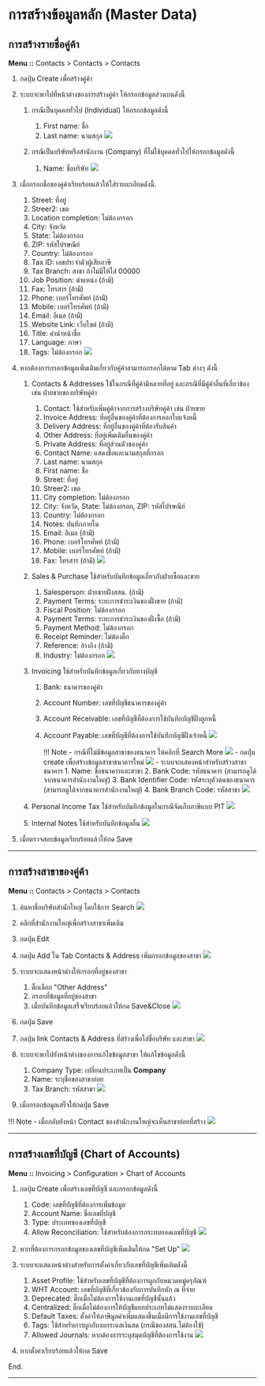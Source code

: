 # การสร้างข้อมูลหลัก (Master Data)

## การสร้างรายชื่อคู่ค้า

**Menu ::** Contacts > Contacts > Contacts

1. กดปุ่ม Create เพื่อสร้างคู่ค้า
2. ระบบจะพาไปที่หน้าต่างของการสร้างคู่ค้า ให้กรอกข้อมูลส่วนบนดังนี้
    1. กรณีเป็นบุคคลทั่วไป (Individual) ให้กรอกข้อมูลดังนี้
        1. First name: ชื่อ
        2. Last name: นามสกุล
        ![](img/contact_1.png)

    2. กรณีเป็นบริษัทหรือสำนักงาน (Company) ที่ไม่ใช้บุคคลทั่วไปให้กรอกข้อมูลดังนี้
        1. Name: ชื่อบริษัท
        ![](img/contact_2.png)

3. เมื่อกรอกชื่อของคู่ค้าเรียบร้อยแล้วให้ใส่รายละเอียดดังนี้.
    1. Street: ที่อยู่
    2. Streer2: เขต
    3. Location completion: ไม่ต้องกรอก
    4. City: จังหวัด
    5. State: ไม่ต้องกรอก
    6. ZIP: รหัสไปรษณีย์
    7. Country: ไม่ต้องกรอก 
    8. Tax ID: เลขประจำตัวผู้เสียภาษี
    9. Tax Branch: สาขา ถ้าไม่มีให้ใส่ 00000 
    10. Job Position: ตำแหน่ง (ถ้ามี)
    11. Fax: โทรสาร (ถ้ามี)
    12. Phone: เบอร์โทรศัพท์ (ถ้ามี)
    13. Mobile: เบอร์โทรศัพท์ (ถ้ามี)
    14. Email: อีเมล (ถ้ามี)
    15. Website Link: เว็บไซต์ (ถ้ามี)
    16. Title: คำนำหน้าชื่อ
    17. Language: ภาษา
    18. Tags: ไม่ต้องกรอก
    ![](img/contact_3.png)

4. หากต้องการกรอกข้อมูลเพิ่มเติมเกี่ยวกับคู่ค้าสามารถกรอกได้ตาม Tab ต่างๆ ดังนี้
    1. Contacts & Addresses ใช้ในกรณีที่คู่ค้ามีหลายที่อยู่ และกรณีที่มีคู่ค้าอื่นที่เกี่ยวข้อง เช่น ฝ่ายขายของบริษัทคู่ค้า
        1. Contact: ใช้สำหรับเพิ่มคู่ค้าจากการสร้างบริษัทคู่ค้า เช่น ฝ่ายขาย 
        2. Invoice Address: ที่อยู่อื่นของคู่ค้าที่ต้องการออกใบแจ้งหนี้
        3. Delivery Address: ที่อยู่อื่นของคู่ค้าที่ต้องรับสินค้า
        4. Other Address: ที่อยู่เพิ่มเติมอื่นของคู่ค้า
        5. Private Address: ที่อยู่ส่วนตัวของคู่ค้า
        6. Contact Name: แสดงชื่อและนามสกุลที่กรอก
        7. Last name: นามสกุล
        8. First name: ชื่อ
        9. Street: ที่อยู่
        10. Streer2: เขต
        11. City completion: ไม่ต้องกรอก
        12. City: จังหวัด, State: ไม่ต้องกรอก, ZIP: รหัสไปรษณีย์
        13. Country: ไม่ต้องกรอก  
        14. Notes: บันทึกภายใน
        15. Email: อีเมล (ถ้ามี)
        16. Phone: เบอร์โทรศัพท์ (ถ้ามี)
        17. Mobile: เบอร์โทรศัพท์ (ถ้ามี)
        18. Fax: โทรสาร (ถ้ามี)
        ![](img/contact_4.png)     
    2. Sales & Purchase ใช้สำหรับบันทึกข้อมูลเกี่ยวกับฝ่ายซื้อและขาย
        1. Salesperson: ฝ่ายขายฝั่งสสน. (ถ้ามี)
        2. Payment Terms: ระยะการชำระเงินของฝั่งขาย (ถ้ามี)
        3. Fiscal Position: ไม่ต้องกรอก
        4. Payment Terms: ระยะการชำระเงินของฝั่งซื้อ (ถ้ามี)
        5. Payment Method: ไม่ต้องกรอก
        6. Receipt Reminder:  ไม่ต้องติ๊ก
        7. Reference: อ้างอิง (ถ้ามี)
        8. Industry: ไม่ต้องกรอก
        ![](img/contact_5.png)       
    3. Invoicing ใช้สำหรับบันทึกข้อมูลเกี่ยวกับทางบัญชี
        1. Bank: ธนาคารของคู่ค้า
        2. Account Number: เลขที่บัญชีธนาคารของคู่ค้า
        3. Account Receivable: เลขที่บัญชีที่ต้องการใช้บันทึกบัญชีฝั่งลูกหนี้
        4. Account Payable: เลขที่บัญชีที่ต้องการใช้บันทึกบัญชีฝั่งเจ้าหนี้
        ![](img/contact_6.png) 
    
            !!! Note
                - กรณีที่ไม่มีข้อมูลสาขาของธนาคาร ให้คลิกที่ Search More
                    ![](img/create_bank_1.png)
                - กดปุ่ม create เพื่อสร้างข้อมูลสาขาธนาคารใหม่
                    ![](img/create_bank_2.png)
                - ระบบจะแสดงหน้าสำหรับสร้างสาขาธนาคาร
                    1. Name: ชื่อธนาคารและสาขา
                    2. Bank Code: รหัสธนาคาร (สามารถดูได้จากธนาคารสำนักงานใหญ่)
                    3. Bank Identifier Code: รหัสระบุตัวตนของธนาคาร (สามารถดูได้จากธนาคารสำนักงานใหญ่)
                    4. Bank Branch Code: รหัสสาขา
                    ![](img/create_bank_3.png)

    4. Personal Income Tax ใช้สำหรับบันทึกข้อมูลในกรณีจัดเก็บภาษีแบบ PIT
        ![](img/contact_7.png) 
    5. Internal Notes ใช้สำหรับบันทึกข้อมูลอื่น
    ![](img/contact_8.png)

5.  เมื่อตรวจสอบข้อมูลเรียบร้อยแล้วให้กด Save

----------------------------------------------------------

## การสร้างสาขาของคู่ค้า

**Menu ::** Contacts > Contacts > Contacts

1. ค้นหาชื่อบริษัทสำนักใหญ่ โดยใช้การ Search 
![](img/branch_1.png)

2. คลิกที่สำนักงานใหญ่เพื่อสร้างสาขาเพิ่มเติม

3. กดปุ่ม Edit 

4. กดปุ่ม Add ใน Tab Contacts & Address เพิ่มกรอกข้อมูลของสาขา
![](img/branch_2.png)

5. ระบบจะแสดงหน้าต่างให้กรอกที่อยู่ของสาขา
    1. ติ๊กเลือก "Other Address" 
    2. กรอกที่ข้อมูลที่อยู่ของสาขา
    3. เมื่อบันทึกข้อมูลเสร็จเรียบร้อยแล้วให้กด Save&Close 
    ![](img/branch_3.png)    

6. กดปุ่ม Save

7. กดปุ่ม link Contacts & Address ที่สร้างเพื่อใส่ชื่อบริษัท และสาขา
![](img/branch_4.png)  

8. ระบบจะพาไปยังหน้าต่างของการแก้ไขข้อมูลสาขา ให้แก้ไขข้อมูลดังนี้
    1. Company Type: เปลี่ยนประเภทเป็น **Company**
    2. Name: ระบุชื่อของสาขาย่อย
    3. Tax Branch: รหัสสาขา
    ![](img/branch_5.png)
9. เมื่อกรอกข้อมูลเสร็จให้กดปุ่ม Save

!!! Note
    - เมื่อกลับยังหน้า Contact ของสำนักงานใหญ่จะเห็นสาขาย่อยที่สร้าง
        ![](img/branch_6.png)

----------------------------------------------------------

## การสร้างเลขที่บัญชี (Chart of Accounts)

**Menu ::** Invoicing > Configuration > Chart of Accounts

1. กดปุ่ม Create เพื่อสร้างเลขที่บัญชี และกรอกข้อมูลดังนี้
    1. Code: เลขที่บัญชีที่ต้องการเพิ่มข้อมูล
    2. Account Name: ชื่อเลขที่บัญชี
    3. Type: ประเภทของเลขที่บัญชี
    4. Allow Reconciliation: ใช้สำหรับต้องการกระทบยอดเลขที่บัญชี
    ![](img/coa_1.png)

2. หากที่ต้องการกรอกข้อมูลของเลขที่บัญชีเพิ่มเติมให้กด "Set Up" 
    ![](img/coa_2.png)
3. ระบบจะแสดงหน้าต่างสำหรับการตั้งค่าเกี่ยวกับเลขที่บัญชีเพิ่มเติมดังนี้
    1. Asset Profile: ใช้สำหรับเลขที่บัญชีที่ต้องการผูกกับหมวดหมู่ครุภัณฑ์
    2. WHT Account: เลขที่บัญชีที่เกี่ยวข้องกับการบันทึกหัก ณ ที่จ่าย
    3. Deprecated: ติ๊กเมื่อไม่ต้องการใช้งานเลขที่บัญชีนั้นแล้ว
    4. Centralized: ติ๊กเมื่อไม่ต้องการให้บัญชีแยกประเภทไม่แสดงรายละเอียด
    5. Default Taxes: ตั้งค่าให้ภาษีมูลค่าเพิ่มแสดงขึ้นเมื่อมีการใช้งานเลขที่บัญชี
    6. Tags: ใช้สำหรับการผูกกับงบกระแสเงินสด (กรณีของสสน.ไม่ต้องใช้)
    7. Allowed Journals: หากต้องการระบุสมุดบัญชีที่ต้องการใช้งาน
    ![](img/coa_3.png)

4. หากตั้งค่าเรียบร้อยแล้วให้กด Save

End.

----------------------------------------------------------




